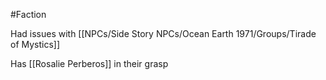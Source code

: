 #Faction

Had issues with [[NPCs/Side Story NPCs/Ocean Earth 1971/Groups/Tirade of Mystics]]

Has [[Rosalie Perberos]] in their grasp